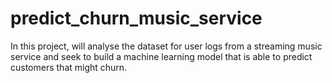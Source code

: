 # predict_churn_music_service
In this project, will analyse the dataset for user logs from a streaming music service and seek to build a machine learning model that is able to predict customers that might churn.
